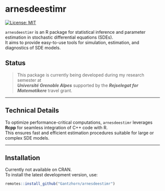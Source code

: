 # arnesdeestimr

[![License: MIT](https://img.shields.io/badge/License-MIT-blue.svg)](LICENSE)

`arnesdeestimr` is an R package for statistical inference and parameter estimation in stochastic differential equations (SDEs).  
It aims to provide easy-to-use tools for simulation, estimation, and diagnostics of SDE models.


## Status

> This package is currently being developed during my research semester at  
> **_Université Grenoble Alpes_** supported by the **_Rejselegat for Matematikere_** travel grant.

---

## Technical Details

To optimize performance-critical computations, `arnesdeestimr` leverages **Rcpp** for seamless integration of C++ code with R.  
This ensures fast and efficient estimation procedures suitable for large or complex SDE models.

---

## Installation

Currently not available on CRAN.  
To install the latest development version, use:

```r
remotes::install_github("Gantzhorn/arnesdeestimr")
```
